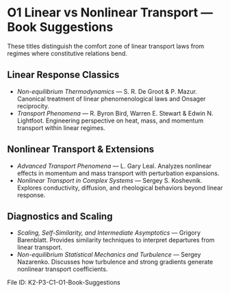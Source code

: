 # O1 Linear vs Nonlinear Transport — Book Suggestions

These titles distinguish the comfort zone of linear transport laws from regimes where constitutive relations bend.

## Linear Response Classics
- *Non-equilibrium Thermodynamics* — S. R. De Groot & P. Mazur. Canonical treatment of linear phenomenological laws and Onsager reciprocity.
- *Transport Phenomena* — R. Byron Bird, Warren E. Stewart & Edwin N. Lightfoot. Engineering perspective on heat, mass, and momentum transport within linear regimes.

## Nonlinear Transport & Extensions
- *Advanced Transport Phenomena* — L. Gary Leal. Analyzes nonlinear effects in momentum and mass transport with perturbation expansions.
- *Nonlinear Transport in Complex Systems* — Sergey S. Koshevnik. Explores conductivity, diffusion, and rheological behaviors beyond linear response.

## Diagnostics and Scaling
- *Scaling, Self-Similarity, and Intermediate Asymptotics* — Grigory Barenblatt. Provides similarity techniques to interpret departures from linear transport.
- *Non-equilibrium Statistical Mechanics and Turbulence* — Sergey Nazarenko. Discusses how turbulence and strong gradients generate nonlinear transport coefficients.

File ID: K2-P3-C1-O1-Book-Suggestions
